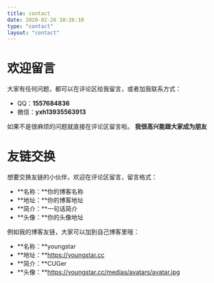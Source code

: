 ```yaml
---
title: contact
date: 2020-02-26 10:26:10
type: "contact"
layout: "contact"
---
```


# 欢迎留言
大家有任何问题，都可以在评论区给我留言，或者加我联系方式：
* QQ：**1557684836**
* 微信：**yxh13935563913**

如果不是很麻烦的问题就直接在评论区留言啦。
**我很高兴能跟大家成为朋友**

# 友链交换
想要交换友链的小伙伴，欢迎在评论区留言，留言格式：
* **名称：**你的博客名称
* **地址：**你的博客地址
* **简介：**一句话简介
* **头像：**你的头像地址

例如我的博客友链，大家可以加到自己博客里哦：
* **名称：**youngstar
* **地址：**https://youngstar.cc
* **简介：**CUGer
* **头像：**https://youngstar.cc/medias/avatars/avatar.jpg
